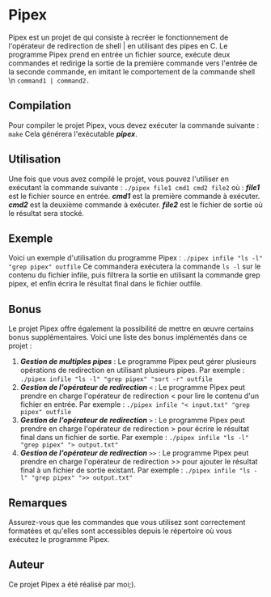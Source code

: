 # Pipex
Pipex est un projet de qui consiste à recréer le fonctionnement de l'opérateur de redirection de shell | en utilisant des pipes en C. Le programme Pipex prend en entrée un fichier source, exécute deux commandes et redirige la sortie de la première commande vers l'entrée de la seconde commande, en imitant le comportement de la commande shell \n
    ```
    command1 | command2.
    ```

## Compilation
Pour compiler le projet Pipex, vous devez exécuter la commande suivante :
    `make`
Cela générera l'exécutable ***pipex***.

## Utilisation
Une fois que vous avez compilé le projet, vous pouvez l'utiliser en exécutant la commande suivante :
    ```./pipex file1 cmd1 cmd2 file2```
où :
***file1*** est le fichier source en entrée.
***cmd1***  est la première commande à exécuter.
***cmd2***  est la deuxième commande à exécuter.
***file2*** est le fichier de sortie où le résultat sera stocké.

## Exemple
Voici un exemple d'utilisation du programme Pipex :
    ```./pipex infile "ls -l" "grep pipex" outfile```
Ce commandera exécutera la commande ```ls -l``` sur le contenu du fichier infile, puis filtrera la sortie en utilisant la commande grep pipex, et enfin écrira le résultat final dans le fichier outfile.

## Bonus
Le projet Pipex offre également la possibilité de mettre en œuvre certains bonus supplémentaires. Voici une liste des bonus implémentés dans ce projet :

1. ***Gestion de multiples pipes*** : Le programme Pipex peut gérer plusieurs opérations de redirection en utilisant plusieurs pipes. Par exemple :
    ```./pipex infile "ls -l" "grep pipex" "sort -r" outfile```
2. ***Gestion de l'opérateur de redirection*** ```<``` : Le programme Pipex peut prendre en charge l'opérateur de redirection < pour lire le contenu d'un fichier en entrée. Par exemple :
    ```./pipex infile "< input.txt" "grep pipex" outfile```
2. ***Gestion de l'opérateur de redirection*** ```>``` : Le programme Pipex peut prendre en charge l'opérateur de redirection > pour écrire le résultat final dans un fichier de sortie. Par exemple :
    ```./pipex infile "ls -l" "grep pipex" "> output.txt"```
4. ***Gestion de l'opérateur de redirection*** ```>>``` : Le programme Pipex peut prendre en charge l'opérateur de redirection >> pour ajouter le résultat final à un fichier de sortie existant. Par exemple :
    ```./pipex infile "ls -l" "grep pipex" ">> output.txt"```

## Remarques
Assurez-vous que les commandes que vous utilisez sont correctement formatées et qu'elles sont accessibles depuis le répertoire où vous exécutez le programme Pipex.

## Auteur
Ce projet Pipex a été réalisé par moi;).


